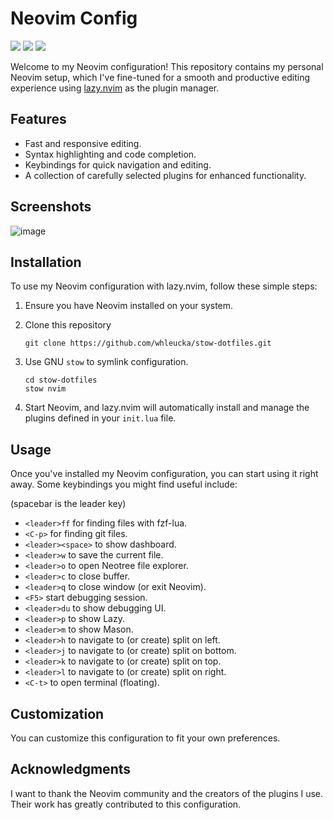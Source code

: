 # Neovim Config
<a href="https://dotfyle.com/whleucka/stow-dotfiles-nvim-config-nvim"><img src="https://dotfyle.com/whleucka/stow-dotfiles-nvim-config-nvim/badges/plugins?style=flat" /></a>
<a href="https://dotfyle.com/whleucka/stow-dotfiles-nvim-config-nvim"><img src="https://dotfyle.com/whleucka/stow-dotfiles-nvim-config-nvim/badges/leaderkey?style=flat" /></a>
<a href="https://dotfyle.com/whleucka/stow-dotfiles-nvim-config-nvim"><img src="https://dotfyle.com/whleucka/stow-dotfiles-nvim-config-nvim/badges/plugin-manager?style=flat" /></a>

Welcome to my Neovim configuration! This repository contains my personal Neovim setup, which I've fine-tuned for a smooth and productive editing experience using [lazy.nvim](https://github.com/folke/lazy.nvim) as the plugin manager.

## Features

- Fast and responsive editing.
- Syntax highlighting and code completion.
- Keybindings for quick navigation and editing.
- A collection of carefully selected plugins for enhanced functionality.

## Screenshots
![image](https://github.com/user-attachments/assets/7d94d873-c965-43d2-8227-e60e85600ece)

## Installation

To use my Neovim configuration with lazy.nvim, follow these simple steps:

1. Ensure you have Neovim installed on your system.

2. Clone this repository

   ```shell
   git clone https://github.com/whleucka/stow-dotfiles.git
   ```

3. Use GNU `stow` to symlink configuration.

   ```shell
   cd stow-dotfiles
   stow nvim
   ```

3. Start Neovim, and lazy.nvim will automatically install and manage the plugins defined in your `init.lua` file.

## Usage

Once you've installed my Neovim configuration, you can start using it right away. Some keybindings you might find useful include:

(spacebar is the leader key)

- `<leader>ff` for finding files with fzf-lua.
- `<C-p>` for finding git files.
- `<leader><space>` to show dashboard.
- `<leader>w` to save the current file.
- `<leader>o` to open Neotree file explorer.
- `<leader>c` to close buffer.
- `<leader>q` to close window (or exit Neovim).
- `<F5>` start debugging session.
- `<leader>du` to show debugging UI.
- `<leader>p` to show Lazy.
- `<leader>m` to show Mason.
- `<leader>h` to navigate to (or create) split on left.
- `<leader>j` to navigate to (or create) split on bottom.
- `<leader>k` to navigate to (or create) split on top.
- `<leader>l` to navigate to (or create) split on right.
- `<C-t>` to open terminal (floating).

## Customization

You can customize this configuration to fit your own preferences.

## Acknowledgments

I want to thank the Neovim community and the creators of the plugins I use. Their work has greatly contributed to this configuration.
